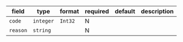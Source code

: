 | field | type | format | required | default | description |
|---|---|---|---|---|---|
| `code` | `integer` | `Int32` | N |  |
| `reason` | `string` |  | N |  |
